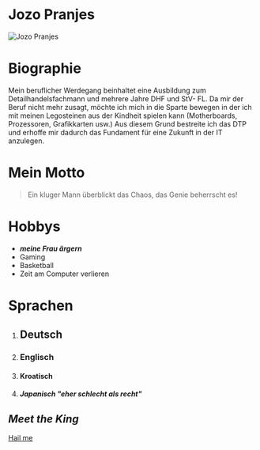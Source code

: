 # Jozo Pranjes

![Jozo Pranjes](../img/Goofy.jpg)

# Biographie
Mein beruflicher Werdegang beinhaltet eine Ausbildung zum Detailhandelsfachmann und mehrere Jahre DHF und StV- FL. Da mir der Beruf nicht mehr zusagt, möchte ich mich in die Sparte bewegen in der ich mit meinen Legosteinen aus der Kindheit spielen kann (Motherboards, Prozessoren, Grafikkarten usw.) Aus diesem Grund bestreite ich das DTP und erhoffe mir dadurch das Fundament für eine Zukunft in der IT anzulegen.

# Mein Motto

> Ein kluger Mann überblickt das Chaos, das Genie beherrscht es!

# Hobbys 

- ***meine Frau ärgern***
- Gaming
- Basketball
- Zeit am Computer verlieren

# Sprachen

1. ## Deutsch
2. ### Englisch
3. #### Kroatisch
4. ##### Japanisch "eher schlecht als recht"

## *Meet the King*

[Hail me](https://www.burger-king.ch/de/)
